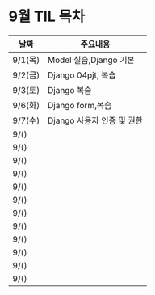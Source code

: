 # 9월 TIL 목차

|날짜|주요내용|
|------|---|
|9/1(목)|Model 실습,Django 기본|
|9/2(금)|Django 04pjt, 복습|
|9/3(토)|Django 복습|
|9/6(화)|Django form,복습|
|9/7(수)|Django 사용자 인증 및 권한|
|9/()||
|9/()||
|9/()||
|9/()||
|9/()||
|9/()||
|9/()||
|9/()||
|9/()||
|9/()||
|9/()||
|9/()||
